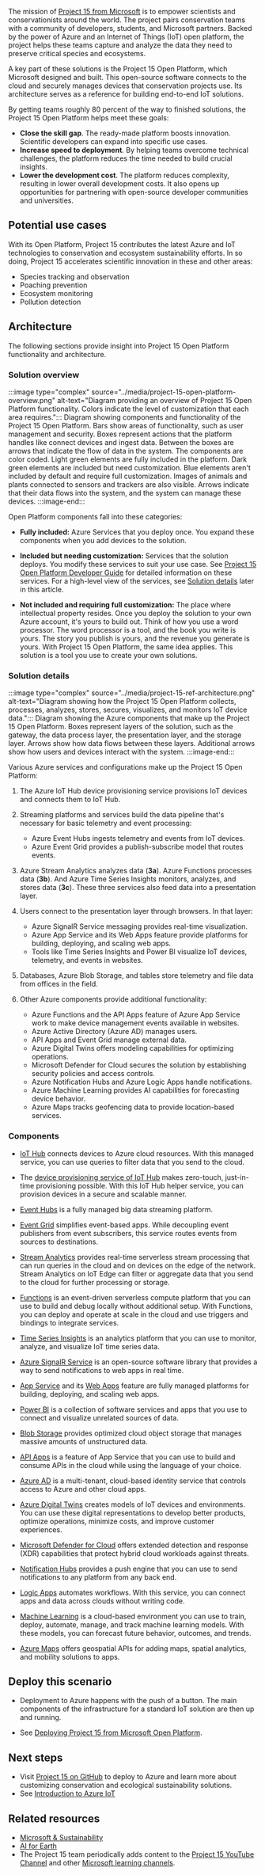 The mission of [Project 15 from Microsoft][Project 15 from Microsoft] is to empower scientists and conservationists around the world. The project pairs conservation teams with a community of developers, students, and Microsoft partners. Backed by the power of Azure and an Internet of Things (IoT) open platform, the project helps these teams capture and analyze the data they need to preserve critical species and ecosystems.

A key part of these solutions is the Project 15 Open Platform, which Microsoft designed and built. This open-source software connects to the cloud and securely manages devices that conservation projects use. Its architecture serves as a reference for building end-to-end IoT solutions.

By getting teams roughly 80 percent of the way to finished solutions, the Project 15 Open Platform helps meet these goals:

- **Close the skill gap**. The ready-made platform boosts innovation. Scientific developers can expand into specific use cases.
- **Increase speed to deployment**. By helping teams overcome technical challenges, the platform reduces the time needed to build crucial insights.
- **Lower the development cost**. The platform reduces complexity, resulting in lower overall development costs. It also opens up opportunities for partnering with open-source developer communities and universities.

## Potential use cases

With its Open Platform, Project 15 contributes the latest Azure and IoT technologies to conservation and ecosystem sustainability efforts. In so doing, Project 15 accelerates scientific innovation in these and other areas:

- Species tracking and observation
- Poaching prevention
- Ecosystem monitoring
- Pollution detection

## Architecture

The following sections provide insight into Project 15 Open Platform functionality and architecture.

### Solution overview

:::image type="complex" source="../media/project-15-open-platform-overview.png" alt-text="Diagram providing an overview of Project 15 Open Platform functionality. Colors indicate the level of customization that each area requires.":::
Diagram showing components and functionality of the Project 15 Open Platform. Bars show areas of functionality, such as user management and security. Boxes represent actions that the platform handles like connect devices and ingest data. Between the boxes are arrows that indicate the flow of data in the system. The components are color coded. Light green elements are fully included in the platform. Dark green elements are included but need customization. Blue elements aren't included by default and require full customization. Images of animals and plants connected to sensors and trackers are also visible. Arrows indicate that their data flows into the system, and the system can manage these devices.
:::image-end:::

Open Platform components fall into these categories:

- **Fully included:** Azure Services that you deploy once. You expand these components when you add devices to the solution.

- **Included but needing customization:** Services that the solution deploys. You modify these services to suit your use case. See [Project 15 Open Platform Developer Guide][Project 15 Open Platform Developer Guide] for detailed information on these services. For a high-level view of the services, see [Solution details][Solution details] later in this article.

- **Not included and requiring full customization:** The place where intellectual property resides. Once you deploy the solution to your own Azure account, it's yours to build out. Think of how you use a word processor. The word processor is a tool, and the book you write is yours. The story you publish is yours, and the revenue you generate is yours. With Project 15 Open Platform, the same idea applies. This solution is a tool you use to create your own solutions.

### Solution details

:::image type="complex" source="../media/project-15-ref-architecture.png" alt-text="Diagram showing how the Project 15 Open Platform collects, processes, analyzes, stores, secures, visualizes, and monitors IoT device data.":::
Diagram showing the Azure components that make up the Project 15 Open Platform. Boxes represent layers of the solution, such as the gateway, the data process layer, the presentation layer, and the storage layer. Arrows show how data flows between these layers. Additional arrows show how users and devices interact with the system.
:::image-end:::

Various Azure services and configurations make up the Project 15 Open Platform:

1. The Azure IoT Hub device provisioning service provisions IoT devices and connects them to IoT Hub.

1. Streaming platforms and services build the data pipeline that's necessary for basic telemetry and event processing:

   - Azure Event Hubs ingests telemetry and events from IoT devices.
   - Azure Event Grid provides a publish-subscribe model that routes events.

1. Azure Stream Analytics analyzes data (**3a**). Azure Functions processes data (**3b**). And Azure Time Series Insights monitors, analyzes, and stores data (**3c**). These three services also feed data into a presentation layer.

1. Users connect to the presentation layer through browsers. In that layer:

   - Azure SignalR Service messaging provides real-time visualization.
   - Azure App Service and its Web Apps feature provide platforms for building, deploying, and scaling web apps.
   - Tools like Time Series Insights and Power BI visualize IoT devices, telemetry, and events in websites.

1. Databases, Azure Blob Storage, and tables store telemetry and file data from offices in the field.

1. Other Azure components provide additional functionality:

   - Azure Functions and the API Apps feature of Azure App Service work to make device management events available in websites.
   - Azure Active Directory (Azure AD) manages users.
   - API Apps and Event Grid manage external data.
   - Azure Digital Twins offers modeling capabilities for optimizing operations.
   - Microsoft Defender for Cloud secures the solution by establishing security policies and access controls.
   - Azure Notification Hubs and Azure Logic Apps handle notifications.
   - Azure Machine Learning provides AI capabilities for forecasting device behavior.
   - Azure Maps tracks geofencing data to provide location-based services.

### Components

- [IoT Hub][IoT Hub] connects devices to Azure cloud resources. With this managed service, you can use queries to filter data that you send to the cloud.

- The [device provisioning service of IoT Hub][device provisioning service of IoT Hub] makes zero-touch, just-in-time provisioning possible. With this IoT Hub helper service, you can provision devices in a secure and scalable manner.

- [Event Hubs][Event Hubs] is a fully managed big data streaming platform.

- [Event Grid][Event Grid] simplifies event-based apps. While decoupling event publishers from event subscribers, this service routes events from sources to destinations.

- [Stream Analytics][Stream Analytics] provides real-time serverless stream processing that can run queries in the cloud and on devices on the edge of the network. Stream Analytics on IoT Edge can filter or aggregate data that you send to the cloud for further processing or storage.

- [Functions][Functions] is an event-driven serverless compute platform that you can use to build and debug locally without additional setup. With Functions, you can deploy and operate at scale in the cloud and use triggers and bindings to integrate services.

- [Time Series Insights][Time Series Insights] is an analytics platform that you can use to monitor, analyze, and visualize IoT time series data.

- [Azure SignalR Service][Azure SignalR Service] is an open-source software library that provides a way to send notifications to web apps in real time.

- [App Service][App Service] and its [Web Apps][Web Apps] feature are fully managed platforms for building, deploying, and scaling web apps.

- [Power BI][Power BI] is a collection of software services and apps that you use to connect and visualize unrelated sources of data.

- [Blob Storage][Blob Storage] provides optimized cloud object storage that manages massive amounts of unstructured data.

- [API Apps][API Apps] is a feature of App Service that you can use to build and consume APIs in the cloud while using the language of your choice.

- [Azure AD][Azure AD] is a multi-tenant, cloud-based identity service that controls access to Azure and other cloud apps.

- [Azure Digital Twins][Azure Digital Twins] creates models of IoT devices and environments. You can use these digital representations to develop better products, optimize operations, minimize costs, and improve customer experiences.

- [Microsoft Defender for Cloud][Azure Defender] offers extended detection and response (XDR) capabilities that protect hybrid cloud workloads against threats.

- [Notification Hubs][Notification Hubs] provides a push engine that you can use to send notifications to any platform from any back end.

- [Logic Apps][Logic Apps] automates workflows. With this service, you can connect apps and data across clouds without writing code.

- [Machine Learning][Machine Learning] is a cloud-based environment you can use to train, deploy, automate, manage, and track machine learning models. With these models, you can forecast future behavior, outcomes, and trends.

- [Azure Maps][Azure Maps] offers geospatial APIs for adding maps, spatial analytics, and mobility solutions to apps.

## Deploy this scenario

- Deployment to Azure happens with the push of a button. The main components of the infrastructure for a standard IoT solution are then up and running.

- See [Deploying Project 15 from Microsoft Open Platform][Deploying Project 15 from Microsoft Open Platform].

## Next steps

- Visit [Project 15 on GitHub][Project 15 on GitHub] to deploy to Azure and learn more about customizing conservation and ecological sustainability solutions.
- See [Introduction to Azure IoT][Introduction to Azure IoT]

## Related resources

- [Microsoft & Sustainability][Microsoft & Sustainability]
- [AI for Earth][AI for Earth]
- The Project 15 team periodically adds content to the [Project 15 YouTube Channel][Project 15 YouTube Channel] and other [Microsoft learning channels][Microsoft learning channels].

[AI for Earth]: https://www.microsoft.com/ai/ai-for-earth
[API Apps]: https://azure.microsoft.com/services/app-service/api/
[App Service]: https://azure.microsoft.com/services/app-service/
[Azure AD]: /azure/active-directory/fundamentals/active-directory-whatis
[Azure Defender]: https://azure.microsoft.com/services/azure-defender/
[Azure Digital Twins]: https://azure.microsoft.com/services/digital-twins/
[Azure Maps]: https://azure.microsoft.com/services/azure-maps/
[Azure SignalR Service]: /aspnet/signalr/overview/getting-started/introduction-to-signalr
[Blob Storage]: /azure/storage/blobs/storage-blobs-introduction
[Deploying Project 15 from Microsoft Open Platform]: https://microsoft.github.io/project15/Deploy/Deployment.html
[device provisioning service of IoT Hub]: /azure/iot-dps/
[Event Hubs]: /azure/event-hubs/event-hubs-about
[Event Grid]: https://azure.microsoft.com/services/event-grid/
[Functions]: https://azure.microsoft.com/services/functions/
[Introduction to Azure IoT]: /learn/paths/introduction-to-azure-iot/
[IoT Hub]: https://azure.microsoft.com/services/iot-hub/
[Logic Apps]: https://azure.microsoft.com/services/logic-apps/
[Machine Learning]: /azure/machine-learning/overview-what-is-azure-ml
[Microsoft learning channels]: /learn/
[Microsoft & Sustainability]: https://www.microsoft.com/sustainability
[Notification Hubs]: /azure/notification-hubs/notification-hubs-push-notification-overview
[Power BI]: /power-bi/fundamentals/power-bi-overview
[Project 15 on GitHub]: https://aka.ms/project15code
[Project 15 from Microsoft]: https://aka.ms/project15
[Project 15 Open Platform Developer Guide]: https://microsoft.github.io/project15/Developer-Guide/DeveloperGuide.html
[Project 15 YouTube Channel]: https://aka.ms/project15video
[Solution details]: #solution-details
[Stream Analytics]: https://azure.microsoft.com/services/stream-analytics
[Time Series Insights]: https://azure.microsoft.com/services/time-series-insights/
[Web Apps]: https://azure.microsoft.com/services/app-service/web/
